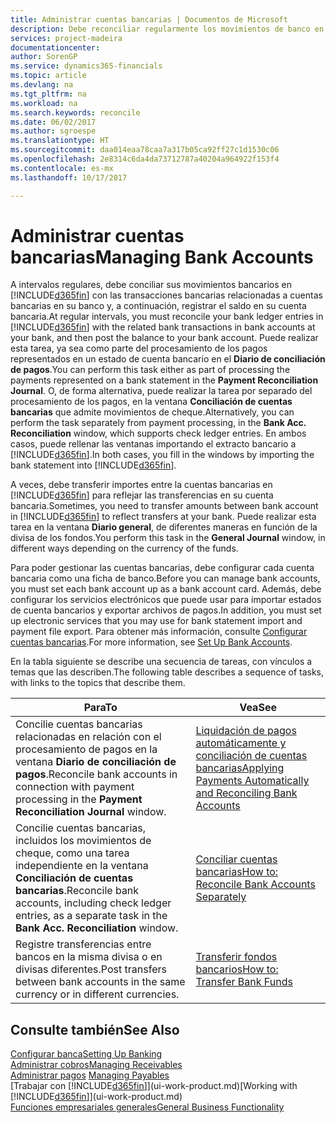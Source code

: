```yaml
---
title: Administrar cuentas bancarias | Documentos de Microsoft
description: Debe reconciliar regularmente los movimientos de banco en Financials con las transacciones bancarias relacionadas en sus cuentas bancarias.
services: project-madeira
documentationcenter: 
author: SorenGP
ms.service: dynamics365-financials
ms.topic: article
ms.devlang: na
ms.tgt_pltfrm: na
ms.workload: na
ms.search.keywords: reconcile
ms.date: 06/02/2017
ms.author: sgroespe
ms.translationtype: HT
ms.sourcegitcommit: daa014eaa78caa7a317b05ca92ff27c1d1530c06
ms.openlocfilehash: 2e8314c6da4da73712787a40204a964922f153f4
ms.contentlocale: es-mx
ms.lasthandoff: 10/17/2017

---
```

# <a name="managing-bank-accounts"></a><span data-ttu-id="31c1e-103">Administrar cuentas bancarias</span><span class="sxs-lookup"><span data-stu-id="31c1e-103">Managing Bank Accounts</span></span>
<span data-ttu-id="31c1e-104">A intervalos regulares, debe conciliar sus movimientos bancarios en [!INCLUDE[d365fin](includes/d365fin_md.md)] con las transacciones bancarias relacionadas a cuentas bancarias en su banco y, a continuación, registrar el saldo en su cuenta bancaria.</span><span class="sxs-lookup"><span data-stu-id="31c1e-104">At regular intervals, you must reconcile your bank ledger entries in [!INCLUDE[d365fin](includes/d365fin_md.md)] with the related bank transactions in bank accounts at your bank, and then post the balance to your bank account.</span></span> <span data-ttu-id="31c1e-105">Puede realizar esta tarea, ya sea como parte del procesamiento de los pagos representados en un estado de cuenta bancario en el **Diario de conciliación de pagos**.</span><span class="sxs-lookup"><span data-stu-id="31c1e-105">You can perform this task either as part of processing the payments represented on a bank statement in the **Payment Reconciliation Journal**.</span></span> <span data-ttu-id="31c1e-106">O, de forma alternativa, puede realizar la tarea por separado del procesamiento de los pagos, en la ventana **Conciliación de cuentas bancarias** que admite movimientos de cheque.</span><span class="sxs-lookup"><span data-stu-id="31c1e-106">Alternatively, you can perform the task separately from payment processing, in the **Bank Acc. Reconciliation** window, which supports check ledger entries.</span></span> <span data-ttu-id="31c1e-107">En ambos casos, puede rellenar las ventanas importando el extracto bancario a [!INCLUDE[d365fin](includes/d365fin_md.md)].</span><span class="sxs-lookup"><span data-stu-id="31c1e-107">In both cases, you fill in the windows by importing the bank statement into [!INCLUDE[d365fin](includes/d365fin_md.md)].</span></span>

<span data-ttu-id="31c1e-108">A veces, debe transferir importes entre la cuentas bancarias en [!INCLUDE[d365fin](includes/d365fin_md.md)] para reflejar las transferencias en su cuenta bancaria.</span><span class="sxs-lookup"><span data-stu-id="31c1e-108">Sometimes, you need to transfer amounts between bank account in [!INCLUDE[d365fin](includes/d365fin_md.md)] to reflect transfers at your bank.</span></span> <span data-ttu-id="31c1e-109">Puede realizar esta tarea en la ventana **Diario general**, de diferentes maneras en función de la divisa de los fondos.</span><span class="sxs-lookup"><span data-stu-id="31c1e-109">You perform this task in the **General Journal** window, in different ways depending on the currency of the funds.</span></span>

<span data-ttu-id="31c1e-110">Para poder gestionar las cuentas bancarias, debe configurar cada cuenta bancaria como una ficha de banco.</span><span class="sxs-lookup"><span data-stu-id="31c1e-110">Before you can manage bank accounts, you must set each bank account up as a bank account card.</span></span> <span data-ttu-id="31c1e-111">Además, debe configurar los servicios electrónicos que puede usar para importar estados de cuenta bancarios y exportar archivos de pagos.</span><span class="sxs-lookup"><span data-stu-id="31c1e-111">In addition, you must set up electronic services that you may use for bank statement import and payment file export.</span></span> <span data-ttu-id="31c1e-112">Para obtener más información, consulte [Configurar cuentas bancarias](bank-setup-banking.md).</span><span class="sxs-lookup"><span data-stu-id="31c1e-112">For more information, see [Set Up Bank Accounts](bank-setup-banking.md).</span></span>

<span data-ttu-id="31c1e-113">En la tabla siguiente se describe una secuencia de tareas, con vínculos a temas que las describen.</span><span class="sxs-lookup"><span data-stu-id="31c1e-113">The following table describes a sequence of tasks, with links to the topics that describe them.</span></span>

| <span data-ttu-id="31c1e-114">Para</span><span class="sxs-lookup"><span data-stu-id="31c1e-114">To</span></span> | <span data-ttu-id="31c1e-115">Vea</span><span class="sxs-lookup"><span data-stu-id="31c1e-115">See</span></span> |
| --- | --- |
| <span data-ttu-id="31c1e-116">Concilie cuentas bancarias relacionadas en relación con el procesamiento de pagos en la ventana **Diario de conciliación de pagos**.</span><span class="sxs-lookup"><span data-stu-id="31c1e-116">Reconcile bank accounts in connection with payment processing in the **Payment Reconciliation Journal** window.</span></span> |[<span data-ttu-id="31c1e-117">Liquidación de pagos automáticamente y conciliación de cuentas bancarias</span><span class="sxs-lookup"><span data-stu-id="31c1e-117">Applying Payments Automatically and Reconciling Bank Accounts</span></span>](receivables-apply-payments-auto-reconcile-bank-accounts.md) |
| <span data-ttu-id="31c1e-118">Concilie cuentas bancarias, incluidos los movimientos de cheque, como una tarea independiente en la ventana **Conciliación de cuentas bancarias**.</span><span class="sxs-lookup"><span data-stu-id="31c1e-118">Reconcile bank accounts, including check ledger entries, as a separate task in the **Bank Acc. Reconciliation** window.</span></span> |[<span data-ttu-id="31c1e-119">Conciliar cuentas bancarias</span><span class="sxs-lookup"><span data-stu-id="31c1e-119">How to: Reconcile Bank Accounts Separately</span></span>](bank-how-reconcile-bank-accounts-separately.md) |
| <span data-ttu-id="31c1e-120">Registre transferencias entre bancos en la misma divisa o en divisas diferentes.</span><span class="sxs-lookup"><span data-stu-id="31c1e-120">Post transfers between bank accounts in the same currency or in different currencies.</span></span> |[<span data-ttu-id="31c1e-121">Transferir fondos bancarios</span><span class="sxs-lookup"><span data-stu-id="31c1e-121">How to: Transfer Bank Funds</span></span>](bank-how-transfer-bank-funds.md) |

## <a name="see-also"></a><span data-ttu-id="31c1e-122">Consulte también</span><span class="sxs-lookup"><span data-stu-id="31c1e-122">See Also</span></span>
[<span data-ttu-id="31c1e-123">Configurar banca</span><span class="sxs-lookup"><span data-stu-id="31c1e-123">Setting Up Banking</span></span>](bank-setup-banking.md)  
[<span data-ttu-id="31c1e-124">Administrar cobros</span><span class="sxs-lookup"><span data-stu-id="31c1e-124">Managing Receivables</span></span>](receivables-manage-receivables.md)  
<span data-ttu-id="31c1e-125">[Administrar pagos](payables-manage-payables.md)  </span><span class="sxs-lookup"><span data-stu-id="31c1e-125">[Managing Payables](payables-manage-payables.md)  </span></span>  
<span data-ttu-id="31c1e-126">[Trabajar con [!INCLUDE[d365fin](includes/d365fin_md.md)]](ui-work-product.md)</span><span class="sxs-lookup"><span data-stu-id="31c1e-126">[Working with [!INCLUDE[d365fin](includes/d365fin_md.md)]](ui-work-product.md)</span></span>  
[<span data-ttu-id="31c1e-127">Funciones empresariales generales</span><span class="sxs-lookup"><span data-stu-id="31c1e-127">General Business Functionality</span></span>](ui-across-business-areas.md)  

